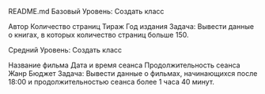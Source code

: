 README.md
Базовый Уровень: Создать класс

Автор
Количество страниц
Тираж
Год издания
Задача: Вывести данные о книгах, в которых количество страниц больше 150.

Средний Уровень: Создать класс

Название фильма
Дата и время сеанса
Продолжительность сеанса
Жанр
Бюджет
Задача: Вывести данные о фильмах, начинающихся после 18:00 и продолжительностью сеанса более 1 часа 40 минут.
